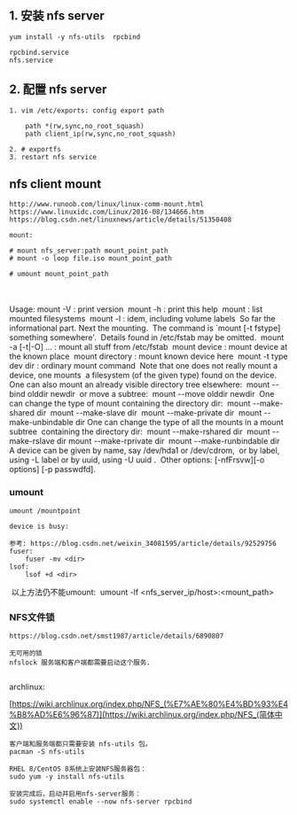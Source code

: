 ## 1. 安装 nfs server

```
yum install -y nfs-utils  rpcbind

rpcbind.service
nfs.service

```



## 2. 配置 nfs server

```
1. vim /etc/exports: config export path

	path *(rw,sync,no_root_squash)
	path client_ip(rw,sync,no_root_squash)

2. # exportfs
3. restart nfs service
```



## nfs client mount

	http://www.runoob.com/linux/linux-comm-mount.html
	https://www.linuxidc.com/Linux/2016-08/134666.htm
	https://blog.csdn.net/linuxnews/article/details/51350408
	
	mount:
	
	# mount nfs_server:path mount_point_path
	# mount -o loop file.iso mount_point_path
	
	# umount mount_point_path

​	
​	
​	Usage: mount -V                 : print version
​	       mount -h                 : print this help
​	       mount                    : list mounted filesystems
​	       mount -l                 : idem, including volume labels
​	So far the informational part. Next the mounting.
​	The command is `mount [-t fstype] something somewhere'.
​	Details found in /etc/fstab may be omitted.
​	       mount -a [-t|-O] ...     : mount all stuff from /etc/fstab
​	       mount device             : mount device at the known place
​	       mount directory          : mount known device here
​	       mount -t type dev dir    : ordinary mount command
​	Note that one does not really mount a device, one mounts
​	a filesystem (of the given type) found on the device.
​	One can also mount an already visible directory tree elsewhere:
​	       mount --bind olddir newdir
​	or move a subtree:
​	       mount --move olddir newdir
​	One can change the type of mount containing the directory dir:
​	       mount --make-shared dir
​	       mount --make-slave dir
​	       mount --make-private dir
​	       mount --make-unbindable dir
​	One can change the type of all the mounts in a mount subtree
​	containing the directory dir:
​	       mount --make-rshared dir
​	       mount --make-rslave dir
​	       mount --make-rprivate dir
​	       mount --make-runbindable dir
​	A device can be given by name, say /dev/hda1 or /dev/cdrom,
​	or by label, using  -L label  or by uuid, using  -U uuid .
​	Other options: [-nfFrsvw][-o options] [-p passwdfd].



### umount

	umount /mountpoint
	
	device is busy:
	
	参考: https://blog.csdn.net/weixin_34081595/article/details/92529756
	fuser:
		fuser -mv <dir>
	lsof:
		lsof +d	<dir>


​	以上方法仍不能umount:
​		umount -lf <nfs_server_ip/host>:<mount_path>



### NFS文件锁

```
https://blog.csdn.net/smst1987/article/details/6890807

无可用的锁
nfslock 服务端和客户端都需要启动这个服务.


```





archlinux: 

[https://wiki.archlinux.org/index.php/NFS_(%E7%AE%80%E4%BD%93%E4%B8%AD%E6%96%87)](https://wiki.archlinux.org/index.php/NFS_(简体中文))



```
客户端和服务端都只需要安装 nfs-utils 包。
pacman -S nfs-utils
```





```
RHEL 8/CentOS 8系统上安装NFS服务器包：
sudo yum -y install nfs-utils

安装完成后，启动并启用nfs-server服务：
sudo systemctl enable --now nfs-server rpcbind
```


